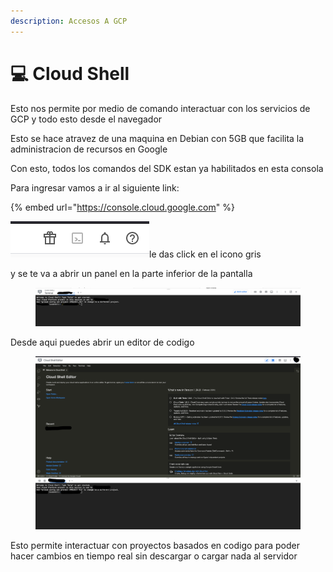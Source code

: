 ```yaml
---
description: Accesos A GCP
---
```


# 💻 Cloud Shell

Esto nos permite por medio de comando interactuar con los servicios de GCP y todo esto desde el navegador&#x20;



Esto se hace atravez de una maquina en Debian con 5GB que facilita la administracion de recursos en Google

Con esto, todos los comandos del SDK estan ya habilitados en esta consola

Para ingresar vamos a ir al siguiente link:&#x20;

{% embed url="https://console.cloud.google.com" %}

![](<../../.gitbook/assets/Captura de pantalla 2023-04-24 a la(s) 7.14.04 p.m..png>)le das click en el icono gris&#x20;

y se te va a abrir un panel en la parte inferior de la pantalla&#x20;

<figure><img src="../../.gitbook/assets/Captura de pantalla 2023-04-24 a la(s) 7.15.36 p.m..png" alt=""><figcaption></figcaption></figure>

Desde aqui puedes abrir un editor de codigo&#x20;

<figure><img src="../../.gitbook/assets/Captura de pantalla 2023-04-24 a la(s) 7.22.00 p.m..png" alt=""><figcaption></figcaption></figure>

Esto permite interactuar con proyectos basados en codigo para poder hacer cambios en tiempo real sin descargar o cargar nada al servidor&#x20;
